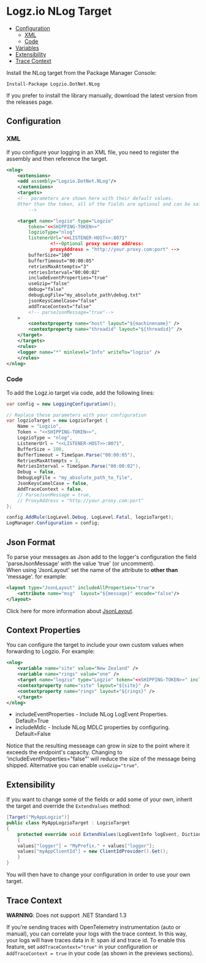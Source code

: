 # Logz.io NLog Target

- [Configuration](#configuration)
	- [XML](#xml)
	- [Code](#code)
- [Variables](#variables)
- [Extensibility](#extensibility)
- [Trace Context](#trace-context)


Install the NLog target from the Package Manager Console:

    Install-Package Logzio.DotNet.NLog

If you prefer to install the library manually, download the latest version from the releases page.

## Configuration
### XML
If you configure your logging in an XML file, you need to register the assembly and then reference the target.

```xml
<nlog>
    <extensions>
	<add assembly="Logzio.DotNet.NLog"/>
    </extensions>
    <targets>
	<!-- parameters are shown here with their default values. 
	Other than the token, all of the fields are optional and can be safely omitted.            
        -->

	<target name="logzio" type="Logzio"
		token="<<SHIPPING-TOKEN>>"
		logzioType="nlog"
		listenerUrl="<<LISTENER-HOST>>:8071"
                <!--Optional proxy server address:
                proxyAddress = "http://your.proxy.com:port" -->
		bufferSize="100"
		bufferTimeout="00:00:05"
		retriesMaxAttempts="3"
		retriesInterval="00:00:02"
		includeEventProperties="true"
		useGzip="false"
		debug="false"
		debugLogFile="my_absolute_path\debug.txt"
		jsonKeysCamelCase="false"
		addTraceContext="false"
		<!-- parseJsonMessage="true"-->
	>
		<contextproperty name="host" layout="${machinename}" />
		<contextproperty name="threadid" layout="${threadid}" />
	</target>
    </targets>
    <rules>
	<logger name="*" minlevel="Info" writeTo="logzio" />
    </rules>
</nlog>
```

### Code
To add the Logz.io target via code, add the following lines:

```c#
var config = new LoggingConfiguration();

// Replace these parameters with your configuration
var logzioTarget = new LogzioTarget {
    Name = "Logzio",
    Token = "<<SHIPPING-TOKEN>>",
    LogzioType = "nlog",
    ListenerUrl = "<<LISTENER-HOST>>:8071",
    BufferSize = 100,
    BufferTimeout = TimeSpan.Parse("00:00:05"),
    RetriesMaxAttempts = 3,
    RetriesInterval = TimeSpan.Parse("00:00:02"),
    Debug = false,
    DebugLogFile = "my_absolute_path_to_file",
    JsonKeysCamelCase = false,
    AddTraceContext = false,
    // ParseJsonMessage = true, 
    // ProxyAddress = "http://your.proxy.com:port"
};

config.AddRule(LogLevel.Debug, LogLevel.Fatal, logzioTarget);
LogManager.Configuration = config;
```

## Json Format

To parse your messages as Json add to the logger's configuration the field 'parseJsonMessage' with the value 'true' (or uncomment).  
When using 'JsonLayout' set the name of the attribute to **other than** 'message'. 
for example: 
```xml
<layout type="JsonLayout" includeAllProperties="true">
    <attribute name="msg"  layout="${message}" encode="false"/>
</layout>
````
Click here for more information about [JsonLayout](https://github.com/NLog/NLog/wiki/JsonLayout).

## Context Properties

You can configure the target to include your own custom values when forwarding to Logzio. For example:

```xml
<nlog>
    <variable name="site" value="New Zealand" />
    <variable name="rings" value="one" />
    <target name="logzio" type="Logzio" token="<<SHIPPING-TOKEN>>" includeEventProperties="true" includeMdlc="false">
	<contextproperty name="site" layout="${site}" />
	<contextproperty name="rings" layout="${rings}" />
    </target>
</nlog>
```

- includeEventProperties - Include NLog LogEvent Properties. Default=True
- includeMdlc - Include NLog MDLC properties by configuring. Default=False

Notice that the resulting messeage can grow in size to the point where it exceeds the endpoint's capacity. Changing to 'includeEventProperties="false"' will reduce the size of the message being shipped. Alternative you can enable `useGzip="true"`.

## Extensibility 

If you want to change some of the fields or add some of your own, inherit the target and override the `ExtendValues` method:

```C#
[Target("MyAppLogzio")]
public class MyAppLogzioTarget : LogzioTarget
{
    protected override void ExtendValues(LogEventInfo logEvent, Dictionary<string, string> values)
    {
	values["logger"] = "MyPrefix." + values["logger"];
	values["myAppClientId"] = new ClientIdProvider().Get();
    }
}
```

You will then have to change your configuration in order to use your own target.

## Trace Context

**WARNING**: Does not support .NET Standard 1.3

If you’re sending traces with OpenTelemetry instrumentation (auto or manual), you can correlate your logs with the trace context.
In this way, your logs will have traces data in it: span id and trace id.
To enable this feature, set `addTraceContext="true"` in your configuration or `AddTraceContext = true`
in your code (as shown in the previews sections).
